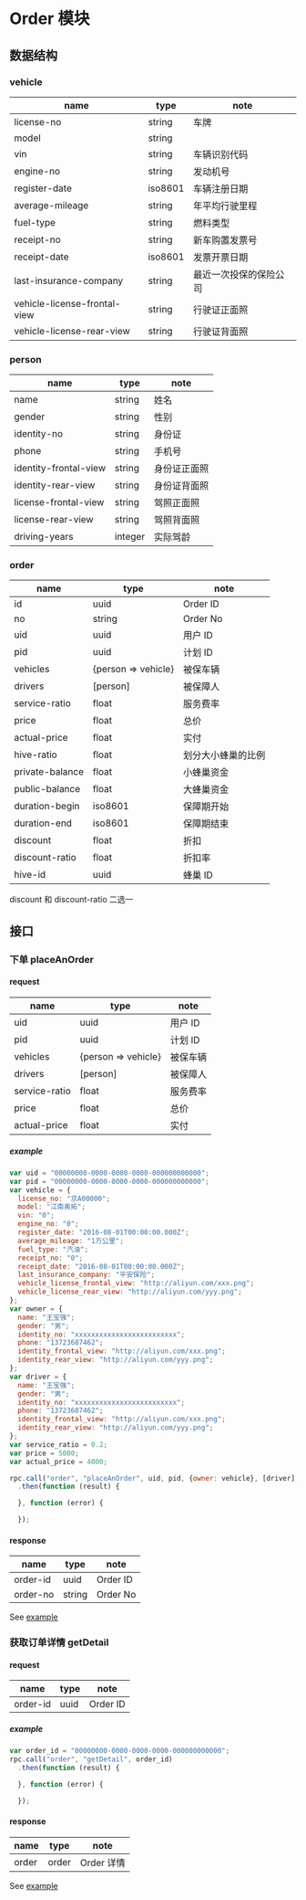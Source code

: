 # Order 模块

## 数据结构

### vehicle

|name|type|note|
|----|----|----|
|license-no|string|车牌|
|model|string||
|vin|string|车辆识别代码|
|engine-no|string|发动机号|
|register-date|iso8601|车辆注册日期|
|average-mileage|string|年平均行驶里程|
|fuel-type|string|燃料类型|
|receipt-no|string|新车购置发票号|
|receipt-date|iso8601|发票开票日期|
|last-insurance-company|string|最近一次投保的保险公司|
|vehicle-license-frontal-view|string|行驶证正面照|
|vehicle-license-rear-view|string|行驶证背面照|

### person

|name|type|note|
|----|----|----|
|name|string|姓名|
|gender|string|性别|
|identity-no|string|身份证|
|phone|string|手机号|
|identity-frontal-view|string|身份证正面照|
|identity-rear-view|string|身份证背面照|
|license-frontal-view|string|驾照正面照|
|license-rear-view|string|驾照背面照|
|driving-years|integer|实际驾龄|

### order

|name|type|note|
|----|----|----|
|id|uuid|Order ID|
|no|string|Order No|
|uid|uuid|用户 ID|
|pid|uuid|计划 ID|
|vehicles|{person => vehicle}|被保车辆|
|drivers|[person]|被保障人|
|service-ratio|float|服务费率|
|price|float|总价|
|actual-price|float|实付|
|hive-ratio|float|划分大小蜂巢的比例|
|private-balance|float|小蜂巢资金|
|public-balance|float|大蜂巢资金|
|duration-begin|iso8601|保障期开始|
|duration-end|iso8601|保障期结束|
|discount|float|折扣|
|discount-ratio|float|折扣率|
|hive-id|uuid|蜂巢 ID|

discount 和 discount-ratio 二选一

## 接口

### 下单 placeAnOrder

#### request

|name|type|note|
|----|----|----|
|uid|uuid|用户 ID|
|pid|uuid|计划 ID|
|vehicles|{person => vehicle}|被保车辆|
|drivers|[person]|被保障人|
|service-ratio|float|服务费率|
|price|float|总价|
|actual-price|float|实付|

##### example

```javascript
var uid = "00000000-0000-0000-0000-000000000000";
var pid = "00000000-0000-0000-0000-000000000000";
var vehicle = {
  license_no: "京A00000";
  model: "江南奥拓";
  vin: "0";
  engine_no: "0";
  register_date: "2016-08-01T00:00:00.000Z";
  average_mileage: "1万公里";
  fuel_type: "汽油";
  receipt_no: "0";
  receipt_date: "2016-08-01T00:00:00.000Z";
  last_insurance_company: "平安保险";
  vehicle_license_frontal_view: "http://aliyun.com/xxx.png";
  vehicle_license_rear_view: "http://aliyun.com/yyy.png";
};
var owner = {
  name: "王宝强";
  gender: "男";
  identity_no: "xxxxxxxxxxxxxxxxxxxxxxxxx";
  phone: "13723687462";
  identity_frontal_view: "http://aliyun.com/xxx.png";
  identity_rear_view: "http://aliyun.com/yyy.png";
};
var driver = {
  name: "王宝强";
  gender: "男";
  identity_no: "xxxxxxxxxxxxxxxxxxxxxxxxx";
  phone: "13723687462";
  identity_frontal_view: "http://aliyun.com/xxx.png";
  identity_rear_view: "http://aliyun.com/yyy.png";
};
var service_ratio = 0.2;
var price = 5000;
var actual_price = 4000;

rpc.call("order", "placeAnOrder", uid, pid, {owner: vehicle}, [driver], service_ratio, price, actual_price)
  .then(function (result) {

  }, function (error) {

  });
```

#### response

|name|type|note|
|----|----|----|
|order-id|uuid|Order ID|
|order-no|string|Order No|

See [example](../data/order/placeAnOrder.json)

### 获取订单详情 getDetail

#### request

|name|type|note|
|----|----|----|
|order-id|uuid|Order ID|

##### example

```javascript
var order_id = "00000000-0000-0000-0000-000000000000";
rpc.call("order", "getDetail", order_id)
  .then(function (result) {

  }, function (error) {

  });
```

#### response

|name|type|note|
|----|----|----|
|order|order|Order 详情|

See [example](../data/order/getDetail.json)
